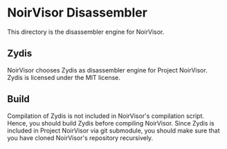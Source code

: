 # NoirVisor Disassembler
This directory is the disassembler engine for NoirVisor.

## Zydis
NoirVisor chooses Zydis as disassembler engine for Project NoirVisor. <br>
Zydis is licensed under the MIT license. <br>

## Build
Compilation of Zydis is not included in NoirVisor's compilation script. Hence, you should build Zydis before compiling NoirVisor. Since Zydis is included in Project NoirVisor via git submodule, you should make sure that you have cloned NoirVisor's repository recursively. <br>